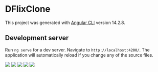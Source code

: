 # DFlixClone

This project was generated with [Angular CLI](https://github.com/angular/angular-cli) version 14.2.8.

## Development server

Run `ng serve` for a dev server. Navigate to `http://localhost:4200/`. The application will automatically reload if you change any of the source files.

<img src="https://user-images.githubusercontent.com/64014377/200734037-fb68dca6-1e56-496b-bf49-60e2674aed80.png">
<img src="https://user-images.githubusercontent.com/64014377/200558034-6c452f48-2237-4265-b4dd-bb69a4e8519a.png">
<img src="https://user-images.githubusercontent.com/64014377/200557760-c612e6bf-270b-47b8-b612-8cd71e607360.png">
<img src="https://user-images.githubusercontent.com/64014377/200557771-d30d1774-118f-49c6-bc25-917afa4d2dc7.png">
<img src="https://user-images.githubusercontent.com/64014377/200558176-808f91d4-b56c-4ea8-b0f2-fe3ca1add654.png">
